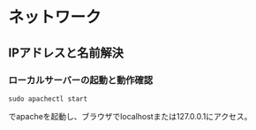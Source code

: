 # ネットワーク

## IPアドレスと名前解決

### ローカルサーバーの起動と動作確認

	sudo apachectl start

でapacheを起動し、ブラウザでlocalhostまたは127.0.0.1にアクセス。